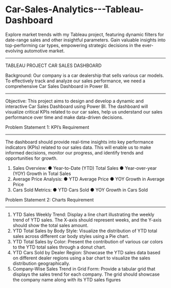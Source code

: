 # Car-Sales-Analytics---Tableau-Dashboard
Explore market trends with my Tableau project, featuring dynamic filters for date-range sales and other insightful parameters. Gain valuable insights into top-performing car types, empowering strategic decisions in the ever-evolving automotive market.
__________________________________________________________________
TABLEAU PROJECT
CAR SALES DASHBOARD

Background: Our company is a car dealership that sells various car models. To
effectively track and analyze our sales performance, we need a comprehensive Car
Sales Dashboard in Power BI.
___________________________________________________________________
Objective: This project aims to design and develop a dynamic and
interactive Car Sales Dashboard using Power BI. The dashboard will visualize critical
KPIs related to our car sales, help us understand our sales performance over time
and make data-driven decisions.

Problem Statement 1: KPI’s Requirement
_________________________________________________
The dashboard should provide real-time insights into key performance indicators (KPIs)
related to our sales data. This will enable us to make informed decisions, monitor our
progress, and identify trends and opportunities for growth.
1. Sales Overview:
● Year-to-Date (YTD) Total Sales
● Year-over-year (YOY) Growth in Total Sales
2. Average Price Analysis:
● YTD Average Price
● YOY Growth in Average Price
3. Cars Sold Metrics:
● YTD Cars Sold
● YOY Growth in Cars Sold

Problem Statement 2: Charts Requirement
_____________________________________________
1. YTD Sales Weekly Trend: Display a line chart illustrating the weekly trend of YTD
sales. The X-axis should represent weeks, and the Y-axis should show the total
sales amount.
2. YTD Total Sales by Body Style: Visualize the distribution of YTD total sales across
different car body styles using a Pie chart.
3. YTD Total Sales by Color: Present the contribution of various car colors to the
YTD total sales through a donut chart.
4. YTD Cars Sold by Dealer Region: Showcase the YTD sales data based on
different dealer regions using a bar chart to visualize the sales distribution
geographically.
5. Company-Wise Sales Trend in Grid Form: Provide a tabular grid that displays the
sales trend for each company. The grid should showcase the company name
along with its YTD sales figures
